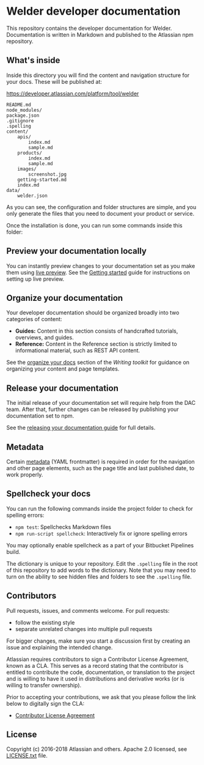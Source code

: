 # Welder developer documentation

This repository contains the developer documentation for Welder. Documentation is written
in Markdown and published to the Atlassian npm repository.

## What's inside

Inside this directory you will find the content and navigation structure for your docs. These will
be published at:

https://developer.atlassian.com/platform/tool/welder

```
README.md
node_modules/
package.json
.gitignore
.spelling
content/
    apis/
        index.md
        sample.md
    products/
        index.md
        sample.md
    images/
        screenshot.jpg
    getting-started.md
    index.md
data/
    welder.json
```

As you can see, the configuration and folder structures are simple, and you only generate the files
that you need to document your product or service.

Once the installation is done, you can run some commands inside this folder:

## Preview your documentation locally

You can instantly preview changes to your documentation set as you make them using
[live preview](https://developer.atlassian.com/platform/writing-toolkit/viewing-your-docs-locally/).
See the [Getting started](https://developer.atlassian.com/platform/writing-toolkit/getting-started/) guide for
instructions on setting up live preview.

## Organize your documentation

Your developer documentation should be organized broadly into two categories of content:

-   **Guides:** Content in this section consists of handcrafted tutorials, overviews, and guides.
-   **Reference:** Content in the Reference section is strictly limited to informational material, such
    as REST API content.

See the [organize your docs](https://developer.atlassian.com/platform/writing-toolkit/organizing-your-docs/)
section of the _Writing toolkit_ for guidance on organizing your content and page templates.

## Release your documentation

The initial release of your documentation set will require help from the DAC team.
After that, further changes can be released by publishing your documentation set to npm.

See the [releasing your documentation guide](http://developer.atlassian.com/platform/writing-toolkit/publishing-process/)
for full details.

## Metadata

Certain [metadata](https://developer.atlassian.com/platform/writing-toolkit/metadata/) (YAML
frontmatter) is required in order for the navigation and other page elements, such as the
page title and last published date, to work properly.

## Spellcheck your docs

You can run the following commands inside the project folder to check for spelling errors:

-   `npm test`: Spellchecks Markdown files
-   `npm run-script spellcheck`: Interactively fix or ignore spelling errors

You may optionally enable spellcheck as a part of your Bitbucket Pipelines build.

The dictionary is unique to your repository. Edit the `.spelling` file in the root of this
repository to add words to the dictionary. Note that you may need to turn on the ability to see
hidden files and folders to see the `.spelling` file.

## Contributors

Pull requests, issues, and comments welcome. For pull requests:

-   follow the existing style
-   separate unrelated changes into multiple pull requests

For bigger changes, make sure you start a discussion first by creating
an issue and explaining the intended change.

Atlassian requires contributors to sign a Contributor License Agreement,
known as a CLA. This serves as a record stating that the contributor is
entitled to contribute the code, documentation, or translation to the project
and is willing to have it used in distributions and derivative works
(or is willing to transfer ownership).

Prior to accepting your contributions, we ask that you please follow the
link below to digitally sign the CLA:

-   [Contributor License Agreement](https://atlassian.wufoo.com/forms/contributor-license-agreement/)

## License

Copyright (c) 2016-2018 Atlassian and others.
Apache 2.0 licensed, see [LICENSE.txt](LICENSE.txt) file.
